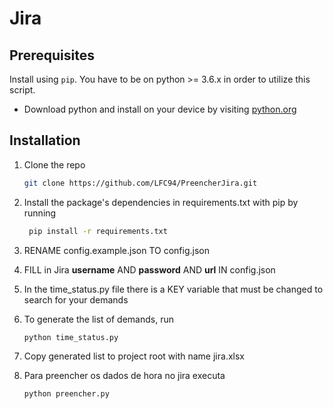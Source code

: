 # Jira

## Prerequisites

Install using `pip`. You have to be on python >= 3.6.x in order to utilize this script.

- Download python and install on your device by visiting [python.org](https://python.org/downloads)

## Installation

1. Clone the repo

   ```sh
   git clone https://github.com/LFC94/PreencherJira.git
   ```

2. Install the package's dependencies in requirements.txt with
   pip by running

   ```sh
    pip install -r requirements.txt
   ```

3. RENAME config.example.json TO config.json

4. FILL in Jira **username** AND **password** AND **url** IN config.json

5. In the time_status.py file there is a KEY variable that must be changed to search for your demands

6. To generate the list of demands, run

   ```sh
   python time_status.py
   ```

7. Copy generated list to project root with name jira.xlsx

8. Para preencher os dados de hora no jira executa

   ```sh
   python preencher.py
   ```
